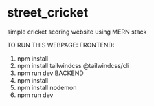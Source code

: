 # street_cricket
simple cricket scoring website using MERN stack 

TO RUN THIS WEBPAGE:
FRONTEND:
1) npm install
2) npm install tailwindcss @tailwindcss/cli
3) npm run dev
BACKEND
1) npm install
2) npm install nodemon
3) npm run dev
